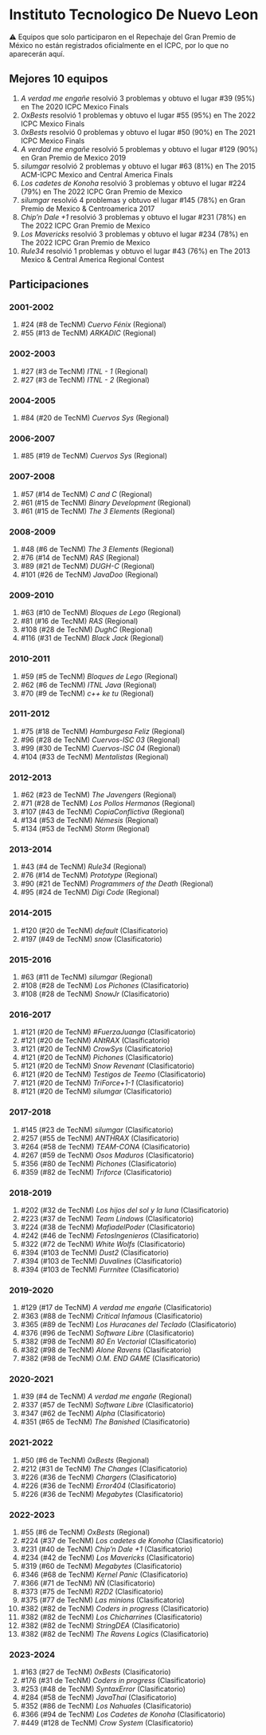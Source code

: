# Instituto Tecnologico De Nuevo Leon

:warning: Equipos que solo participaron en el Repechaje del Gran Premio de México no están registrados oficialmente en el ICPC, por lo que no aparecerán aquí.

## Mejores 10 equipos

1. _A verdad me engañe_ resolvió 3 problemas y obtuvo el lugar #39 (95%) en The 2020 ICPC Mexico Finals
1. _OxBests_ resolvió 1 problemas y obtuvo el lugar #55 (95%) en The 2022 ICPC Mexico Finals
1. _0xBests_ resolvió 0 problemas y obtuvo el lugar #50 (90%) en The 2021 ICPC Mexico Finals
1. _A verdad me engañe_ resolvió 5 problemas y obtuvo el lugar #129 (90%) en Gran Premio de Mexico 2019
1. _silumgar_ resolvió 2 problemas y obtuvo el lugar #63 (81%) en The 2015 ACM-ICPC Mexico and Central America Finals
1. _Los cadetes de Konoha_ resolvió 3 problemas y obtuvo el lugar #224 (79%) en The 2022 ICPC Gran Premio de Mexico
1. _silumgar_ resolvió 4 problemas y obtuvo el lugar #145 (78%) en Gran Premio de Mexico & Centroamerica 2017
1. _Chip’n Dale +1_ resolvió 3 problemas y obtuvo el lugar #231 (78%) en The 2022 ICPC Gran Premio de Mexico
1. _Los Mavericks_ resolvió 3 problemas y obtuvo el lugar #234 (78%) en The 2022 ICPC Gran Premio de Mexico
1. _Rule34_ resolvió 1 problemas y obtuvo el lugar #43 (76%) en The 2013 Mexico & Central America Regional Contest

## Participaciones

### 2001-2002

1. #24 (#8 de TecNM) _Cuervo Fénix_ (Regional)
1. #55 (#13 de TecNM) _ARKADIC_ (Regional)

### 2002-2003

1. #27 (#3 de TecNM) _ITNL - 1_ (Regional)
1. #27 (#3 de TecNM) _ITNL - 2_ (Regional)

### 2004-2005

1. #84 (#20 de TecNM) _Cuervos Sys_ (Regional)

### 2006-2007

1. #85 (#19 de TecNM) _Cuervos Sys_ (Regional)

### 2007-2008

1. #57 (#14 de TecNM) _C and C_ (Regional)
1. #61 (#15 de TecNM) _Binary Development_ (Regional)
1. #61 (#15 de TecNM) _The 3 Elements_ (Regional)

### 2008-2009

1. #48 (#6 de TecNM) _The 3 Elements_ (Regional)
1. #76 (#14 de TecNM) _RAS_ (Regional)
1. #89 (#21 de TecNM) _DUGH-C_ (Regional)
1. #101 (#26 de TecNM) _JavaDoo_ (Regional)

### 2009-2010

1. #63 (#10 de TecNM) _Bloques de Lego_ (Regional)
1. #81 (#16 de TecNM) _RAS_ (Regional)
1. #108 (#28 de TecNM) _DughC_ (Regional)
1. #116 (#31 de TecNM) _Black Jack_ (Regional)

### 2010-2011

1. #59 (#5 de TecNM) _Bloques de Lego_ (Regional)
1. #62 (#6 de TecNM) _ITNL Java_ (Regional)
1. #70 (#9 de TecNM) _c++ ke tu_ (Regional)

### 2011-2012

1. #75 (#18 de TecNM) _Hamburgesa Feliz_ (Regional)
1. #96 (#28 de TecNM) _Cuervos-ISC 03_ (Regional)
1. #99 (#30 de TecNM) _Cuervos-ISC 04_ (Regional)
1. #104 (#33 de TecNM) _Mentalistas_ (Regional)

### 2012-2013

1. #62 (#23 de TecNM) _The Javengers_ (Regional)
1. #71 (#28 de TecNM) _Los Pollos Hermanos_ (Regional)
1. #107 (#43 de TecNM) _CopiaConflictiva_ (Regional)
1. #134 (#53 de TecNM) _Némesis_ (Regional)
1. #134 (#53 de TecNM) _Storm_ (Regional)

### 2013-2014

1. #43 (#4 de TecNM) _Rule34_ (Regional)
1. #76 (#14 de TecNM) _Prototype_ (Regional)
1. #90 (#21 de TecNM) _Programmers of the Death_ (Regional)
1. #95 (#24 de TecNM) _Digi Code_ (Regional)

### 2014-2015

1. #120 (#20 de TecNM) _default_ (Clasificatorio)
1. #197 (#49 de TecNM) _snow_ (Clasificatorio)

### 2015-2016

1. #63 (#11 de TecNM) _silumgar_ (Regional)
1. #108 (#28 de TecNM) _Los Pichones_ (Clasificatorio)
1. #108 (#28 de TecNM) _SnowJr_ (Clasificatorio)

### 2016-2017

1. #121 (#20 de TecNM) _#FuerzaJuanga_ (Clasificatorio)
1. #121 (#20 de TecNM) _ANtRAX_ (Clasificatorio)
1. #121 (#20 de TecNM) _CrowSys_ (Clasificatorio)
1. #121 (#20 de TecNM) _Pichones_ (Clasificatorio)
1. #121 (#20 de TecNM) _Snow Revenant_ (Clasificatorio)
1. #121 (#20 de TecNM) _Testigos de Teemo_ (Clasificatorio)
1. #121 (#20 de TecNM) _TriForce+1-1_ (Clasificatorio)
1. #121 (#20 de TecNM) _silumgar_ (Clasificatorio)

### 2017-2018

1. #145 (#23 de TecNM) _silumgar_ (Clasificatorio)
1. #257 (#55 de TecNM) _ANTHRAX_ (Clasificatorio)
1. #264 (#58 de TecNM) _TEAM-CONA_ (Clasificatorio)
1. #267 (#59 de TecNM) _Osos Maduros_ (Clasificatorio)
1. #356 (#80 de TecNM) _Pichones_ (Clasificatorio)
1. #359 (#82 de TecNM) _Triforce_ (Clasificatorio)

### 2018-2019

1. #202 (#32 de TecNM) _Los hijos del sol y la luna_ (Clasificatorio)
1. #223 (#37 de TecNM) _Team Lindows_ (Clasificatorio)
1. #224 (#38 de TecNM) _MafiadelPoder_ (Clasificatorio)
1. #242 (#46 de TecNM) _FetosIngenieros_ (Clasificatorio)
1. #322 (#72 de TecNM) _White Wolfs_ (Clasificatorio)
1. #394 (#103 de TecNM) _Dust2_ (Clasificatorio)
1. #394 (#103 de TecNM) _Duvalines_ (Clasificatorio)
1. #394 (#103 de TecNM) _Furrnitee_ (Clasificatorio)

### 2019-2020

1. #129 (#17 de TecNM) _A verdad me engañe_ (Clasificatorio)
1. #363 (#88 de TecNM) _Critical Infamous_ (Clasificatorio)
1. #365 (#89 de TecNM) _Los Huracanes del Teclado_ (Clasificatorio)
1. #376 (#96 de TecNM) _Software Libre_ (Clasificatorio)
1. #382 (#98 de TecNM) _80 En Vectorial_ (Clasificatorio)
1. #382 (#98 de TecNM) _Alone Ravens_ (Clasificatorio)
1. #382 (#98 de TecNM) _O.M. END GAME_ (Clasificatorio)

### 2020-2021

1. #39 (#4 de TecNM) _A verdad me engañe_ (Regional)
1. #337 (#57 de TecNM) _Software Libre_ (Clasificatorio)
1. #347 (#62 de TecNM) _Alpha_ (Clasificatorio)
1. #351 (#65 de TecNM) _The  Banished_ (Clasificatorio)

### 2021-2022

1. #50 (#6 de TecNM) _0xBests_ (Regional)
1. #212 (#31 de TecNM) _The Changes_ (Clasificatorio)
1. #226 (#36 de TecNM) _Chargers_ (Clasificatorio)
1. #226 (#36 de TecNM) _Error404_ (Clasificatorio)
1. #226 (#36 de TecNM) _Megabytes_ (Clasificatorio)

### 2022-2023

1. #55 (#6 de TecNM) _OxBests_ (Regional)
1. #224 (#37 de TecNM) _Los cadetes de Konoha_ (Clasificatorio)
1. #231 (#40 de TecNM) _Chip’n Dale +1_ (Clasificatorio)
1. #234 (#42 de TecNM) _Los Mavericks_ (Clasificatorio)
1. #319 (#60 de TecNM) _Megabytes_ (Clasificatorio)
1. #346 (#68 de TecNM) _Kernel Panic_ (Clasificatorio)
1. #366 (#71 de TecNM) _NÑ_ (Clasificatorio)
1. #373 (#75 de TecNM) _R2D2_ (Clasificatorio)
1. #375 (#77 de TecNM) _Las minions_ (Clasificatorio)
1. #382 (#82 de TecNM) _Coders in progress_ (Clasificatorio)
1. #382 (#82 de TecNM) _Los Chicharrines_ (Clasificatorio)
1. #382 (#82 de TecNM) _StringDEA_ (Clasificatorio)
1. #382 (#82 de TecNM) _The Ravens Logics_ (Clasificatorio)

### 2023-2024

1. #163 (#27 de TecNM) _0xBests_ (Clasificatorio)
1. #176 (#31 de TecNM) _Coders in progress_ (Clasificatorio)
1. #253 (#48 de TecNM) _SyntaxError_ (Clasificatorio)
1. #284 (#58 de TecNM) _JavaThai_ (Clasificatorio)
1. #352 (#86 de TecNM) _Los Nahuales_ (Clasificatorio)
1. #366 (#94 de TecNM) _Los Cadetes de Konoha_ (Clasificatorio)
1. #449 (#128 de TecNM) _Crow System_ (Clasificatorio)



